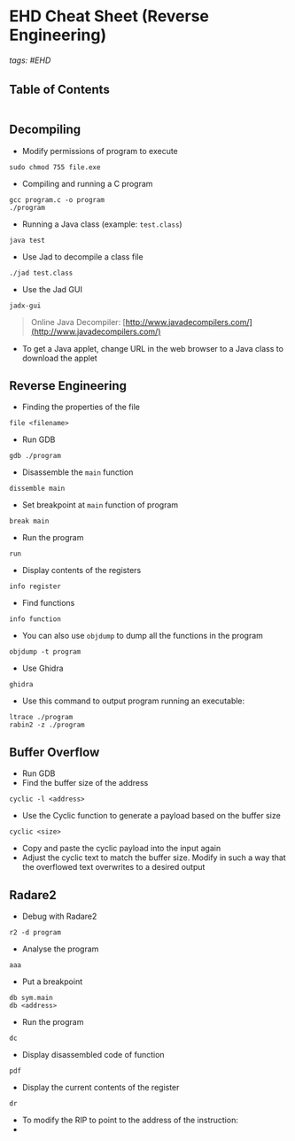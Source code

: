 # EHD Cheat Sheet (Reverse Engineering)

###### tags: #EHD

## Table of Contents
```toc
```

## Decompiling
- Modify permissions of program to execute
```
sudo chmod 755 file.exe
```

- Compiling and running a C program
```
gcc program.c -o program
./program
```

- Running a Java class (example: `test.class`)
```
java test
```

- Use Jad to decompile a class file
```
./jad test.class
```

- Use the Jad GUI
```
jadx-gui
```

> Online Java Decompiler: [http://www.javadecompilers.com/](http://www.javadecompilers.com/)

- To get a Java applet, change URL in the web browser to a Java class to download the applet

## Reverse Engineering
- Finding the properties of the file
```
file <filename>
```

- Run GDB
```
gdb ./program
```

- Disassemble the `main` function
```
dissemble main
```

- Set breakpoint at `main` function of program
```
break main
```

- Run the program
```
run
```

- Display contents of the registers
```
info register
```

- Find functions
```
info function
```

- You can also use `objdump` to dump all the functions in the program
```
objdump -t program
```

- Use Ghidra
```
ghidra
```

- Use this command to output program running an executable:
```
ltrace ./program
rabin2 -z ./program
```

## Buffer Overflow
- Run GDB
- Find the buffer size of the address
```
cyclic -l <address>
```

- Use the Cyclic function to generate a payload based on the buffer size
```
cyclic <size>
```

- Copy and paste the cyclic payload into the input again
- Adjust the cyclic text to match the buffer size. Modify in such a way that the overflowed text overwrites to a desired output

## Radare2
- Debug with Radare2
```
r2 -d program
```

- Analyse the program
```
aaa
```

- Put a breakpoint
```
db sym.main
db <address>
```

- Run the program
```
dc
```

- Display disassembled code of function
```
pdf
```

- Display the current contents of the register
```
dr
```

- To modify the RIP to point to the address of the instruction:
- 